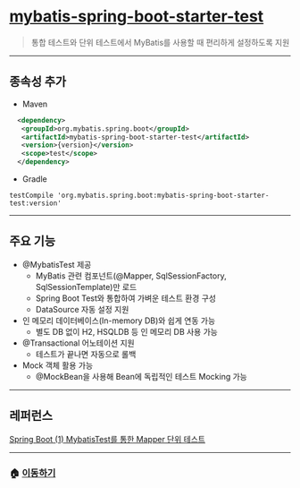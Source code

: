 # [mybatis-spring-boot-starter-test](https://mvnrepository.com/artifact/org.springframework.boot/spring-boot-starter-test)

> 통합 테스트와 단위 테스트에서 MyBatis를 사용할 때 편리하게 설정하도록 지원

---

## 종속성 추가

* Maven

```xml
  <dependency>
   <groupId>org.mybatis.spring.boot</groupId>
   <artifactId>mybatis-spring-boot-starter-test</artifactId>
   <version>{version}</version>
   <scope>test</scope>   
  </dependency>
```

* Gradle

```Gradle
testCompile 'org.mybatis.spring.boot:mybatis-spring-boot-starter-test:version'
```

---

## 주요 기능

* @MybatisTest 제공
  * MyBatis 관련 컴포넌트(@Mapper, SqlSessionFactory, SqlSessionTemplate)만 로드
  * Spring Boot Test와 통합하여 가벼운 테스트 환경 구성
  * DataSource 자동 설정 지원
* 인 메모리 데이터베이스(In-memory DB)와 쉽게 연동 가능
  * 별도 DB 없이 H2, HSQLDB 등 인 메모리 DB 사용 가능
* @Transactional 어노테이션 지원
  * 테스트가 끝나면 자동으로 롤백
* Mock 객체 활용 가능
  * @MockBean을 사용해 Bean에 독립적인 테스트 Mocking 가능

---

## 레퍼런스

[Spring Boot (1) MybatisTest를 통한 Mapper 단위 테스트](https://plz-exception.tistory.com/28)

---

### 🏠 [이동하기](../../../README.md)
